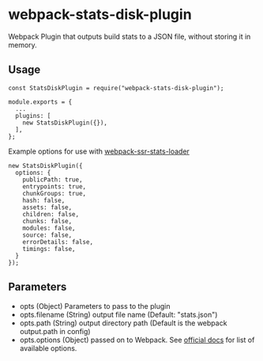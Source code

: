# webpack-stats-disk-plugin

Webpack Plugin that outputs build stats to a JSON file, without storing it in memory.

## Usage

```es6
const StatsDiskPlugin = require("webpack-stats-disk-plugin");

module.exports = {
  ...
  plugins: [
    new StatsDiskPlugin({}),
  ],
};
```

Example options for use with [webpack-ssr-stats-loader](https://github.com/fender/webpack-ssr-stats-loader)
```es6
new StatsDiskPlugin({
  options: {
    publicPath: true,
    entrypoints: true,
    chunkGroups: true,
    hash: false,
    assets: false,
    children: false,
    chunks: false,
    modules: false,
    source: false,
    errorDetails: false,
    timings: false,
  }
});
```

## Parameters

* opts (Object) Parameters to pass to the plugin
* opts.filename (String) output file name (Default: "stats.json")
* opts.path (String) output directory path (Default is the webpack output.path in config)
* opts.options (Object) passed on to Webpack. See [official docs](https://webpack.js.org/configuration/stats/) for list of available options.
